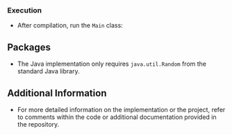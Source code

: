 
### Execution

- After compilation, run the `Main` class:

## Packages

- The Java implementation only requires `java.util.Random` from the standard Java library.

## Additional Information

- For more detailed information on the implementation or the project, refer to comments within the code or additional documentation provided in the repository.
